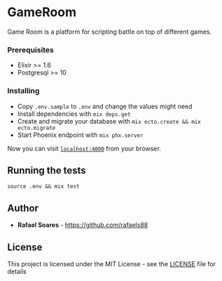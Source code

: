 # GameRoom

Game Room is a platform for scripting battle on top of different games.

### Prerequisites

* Elixir >= 1.6
* Postgresql >= 10

### Installing

* Copy `.env.sample` to `.env` and change the values might need
* Install dependencies with `mix deps.get`
* Create and migrate your database with `mix ecto.create && mix ecto.migrate`
* Start Phoenix endpoint with `mix phx.server`

Now you can visit [`localhost:4000`](http://localhost:4000) from your browser.

## Running the tests

`source .env && mix test`

## Author

* **Rafael Soares** - https://github.com/rafaels88

## License

This project is licensed under the MIT License - see the [LICENSE](LICENSE) file for details
